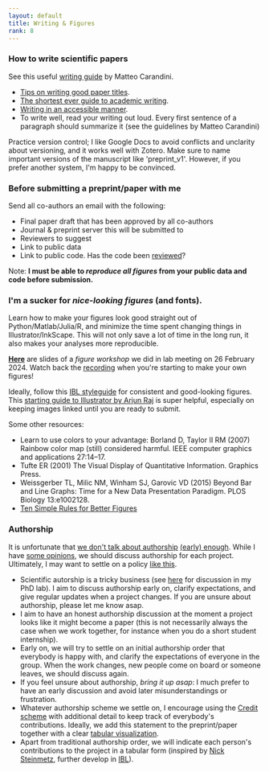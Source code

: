 ```yaml
---
layout: default
title: Writing & Figures
rank: 8
---
```


### How to write scientific papers
See this useful [writing guide](https://doi.org/10.1523/ENEURO.0497-22.2022) by Matteo Carandini. 
- [Tips on writing good paper titles](https://threadreaderapp.com/thread/1530688927790661632.html).
- [The shortest ever guide to academic writing](http://neuroanatody.com/2023/07/the-shortest-ever-guide-to-academic-writing/).
- [Writing in an accessible manner](https://www.the100.ci/2024/12/01/writing-about-technical-topics-in-an-accessible-manner/).
- To write well, read your writing out loud. Every first sentence of a paragraph should summarize it (see the guidelines by Matteo Carandini)

Practice version control; I like Google Docs to avoid conflicts and unclarity about versioning, and it works well with Zotero. Make sure to name important versions of the manuscript like 'preprint_v1'. However, if you prefer another system, I'm happy to be convinced.

### Before submitting a preprint/paper with me
Send all co-authors an email with the following:
- Final paper draft that has been approved by all co-authors
- Journal & preprint server this will be submitted to
- Reviewers to suggest
- Link to public data
- Link to public code. Has the code been [reviewed](https://github.com/int-brain-lab/iblgovernance/blob/main/IBL%20Code%20Reproducibility%20Policy.pdf)? 

Note: **I must be able to _reproduce all figures_ from your public data and code before submission.**

### I'm a sucker for *nice-looking figures* (and fonts). 
Learn how to make your figures look good straight out of Python/Matlab/Julia/R, and minimize the time spent changing things in Illustrator/InkScape. This will not only save a lot of time in the long run, it also makes your analyses more reproducible. 

**[Here](https://docs.google.com/presentation/d/10fEmdswbj4zGy01kwoDrOmCLhbA0MqdFu4oynzw473Y/edit#slide=id.p)** are slides of a _figure workshop_ we did in lab meeting on 26 February 2024. Watch back the [recording](https://video.leidenuniv.nl/media/t/1_j5544njq) when you're starting to make your own figures!

Ideally, follow this [IBL styleguide](https://github.com/int-brain-lab/ibl-style) for consistent and good-looking figures. This [starting guide to Illustrator by Arjun Raj](https://docs.google.com/document/d/1TXmbltzBPcApCcuJ9HLOIQgWPqKylrFRWRudrN-5vBE/edit?tab=t.0) is super helpful, especially on keeping images linked until you are ready to submit.

Some other resources:
- Learn to use colors to your advantage: Borland D, Taylor II RM (2007) Rainbow color map (still) considered harmful. IEEE computer graphics and applications 27:14–17.
- Tufte ER (2001) The Visual Display of Quantitative Information. Graphics Press.
- Weissgerber TL, Milic NM, Winham SJ, Garovic VD (2015) Beyond Bar and Line Graphs: Time for a New Data Presentation Paradigm. PLOS Biology 13:e1002128.
- [Ten Simple Rules for Better Figures](https://journals.plos.org/ploscompbiol/article?id=10.1371/journal.pcbi.1003833)

### Authorship
It is unfortunate that [we don't talk about authorship](https://medium.com/@ashleyjthinks/no-one-wants-to-talk-about-authorship-d0156307aa50) [(early) enough](https://www.degruyter.com/document/doi/10.7312/juav19088-015/html).  While I have [some opinions](https://tobiasdonner.net/our-labs-take-on-authorship/), we should discuss authorship for each project. Ultimately, I may want to settle on a policy [like this](https://kosslynlab.fas.harvard.edu/files/kosslynlab/files/authorship_criteria_nov02.pdf).
- Scientific autorship is a tricky business (see [here](https://tobiasdonner.net/our-labs-take-on-authorship/) for discussion in my PhD lab). I aim to discuss authorship early on, clarify expectations, and give regular updates when a project changes. If you are unsure about authorship, please let me know asap.
- I aim to have an honest authorship discussion at the moment a project looks like it might become a paper (this is not necessarily always the case when we work together, for instance when you do a short student internship). 
- Early on, we will try to settle on an initial authorship order that everybody is happy with, and clarify the expectations of everyone in the group. When the work changes, new people come on board or someone leaves, we should discuss again.
- If you feel unsure about authorship, _bring it up asap_:  I much prefer to have an early discussion and avoid later misunderstandings or frustration. 
- Whatever authorship scheme we settle on, I encourage using the [Credit scheme](https://credit.niso.org/) with additional detail to keep track of everybody's contributions. Ideally, we add this statement to the preprint/paper together with a clear [tabular visualization](https://github.com/int-brain-lab/paper-behavior/blob/master/authorship/IBL%20behavior%20platform%20paper%20-%20contribution%20statement.ipynb).
- Apart from traditional authorship order, we will indicate each person's contributions to the project in a tabular form (inspired by [Nick Steinmetz](https://t.co/R5hQiSYvKt?amp=1), further develop in [IBL](https://iiif.elifesciences.org/lax:63711%2Felife-63711-fig6-v2.tif/full/1500,/0/default.jpg)).
